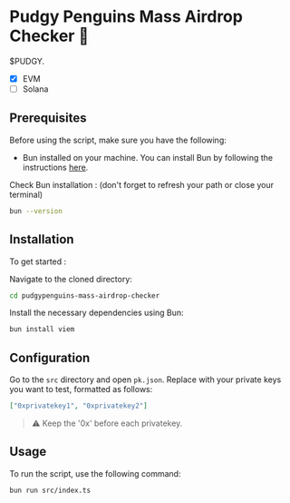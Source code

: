 # Pudgy Penguins Mass Airdrop Checker 🐧

$PUDGY.

- [x] EVM 
- [ ] Solana 

## Prerequisites

Before using the script, make sure you have the following:
- Bun installed on your machine. You can install Bun by following the instructions [here](https://bun.sh/docs/installation).

Check Bun installation : 
(don't forget to refresh your path or close your terminal)
```bash
bun --version
```

## Installation

To get started :

Navigate to the cloned directory:
```bash
cd pudgypenguins-mass-airdrop-checker
```

Install the necessary dependencies using Bun:
```bash
bun install viem
```


## Configuration

Go to the `src` directory and open `pk.json`.
Replace with your private keys you want to test, formatted as follows:
```json
["0xprivatekey1", "0xprivatekey2"]
```

> ⚠️ Keep the '0x' before each privatekey.

## Usage

To run the script, use the following command:
```bash
bun run src/index.ts
```

